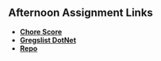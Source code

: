 ## Afternoon Assignment Links

* **[Chore Score](https://github.com/blazej686/ChoreScore)**
* **[Gregslist DotNet](https://github.com/blazej686/GregsListDotNet)**
* **[Repo](https://github.com/blazej686/<ASSIGNMENT_REPO>)**
